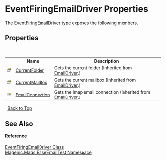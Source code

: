 # EventFiringEmailDriver Properties
 

The <a href="#/MAQS_5/Email_AUTOGENERATED/EventFiringEmailDriver_Class">EventFiringEmailDriver</a> type exposes the following members.


## Properties
&nbsp;<table><tr><th></th><th>Name</th><th>Description</th></tr><tr><td>![Public property](media/pubproperty.gif "Public property")</td><td><a href="#/MAQS_5/Email_AUTOGENERATED/EmailDriver-CurrentFolder_Property">CurrentFolder</a></td><td>
Gets the current folder
 (Inherited from <a href="#/MAQS_5/Email_AUTOGENERATED/EmailDriver_Class">EmailDriver</a>.)</td></tr><tr><td>![Public property](media/pubproperty.gif "Public property")</td><td><a href="#/MAQS_5/Email_AUTOGENERATED/EmailDriver-CurrentMailBox_Property">CurrentMailBox</a></td><td>
Gets the current mailbox
 (Inherited from <a href="#/MAQS_5/Email_AUTOGENERATED/EmailDriver_Class">EmailDriver</a>.)</td></tr><tr><td>![Public property](media/pubproperty.gif "Public property")</td><td><a href="#/MAQS_5/Email_AUTOGENERATED/EmailDriver-EmailConnection_Property">EmailConnection</a></td><td>
Gets the Imap email connection
 (Inherited from <a href="#/MAQS_5/Email_AUTOGENERATED/EmailDriver_Class">EmailDriver</a>.)</td></tr></table>&nbsp;
<a href="#eventfiringemaildriver-properties">Back to Top</a>

## See Also


#### Reference
<a href="#/MAQS_5/Email_AUTOGENERATED/EventFiringEmailDriver_Class">EventFiringEmailDriver Class</a><br /><a href="#/MAQS_5/Email_AUTOGENERATED/Magenic-Maqs-BaseEmailTest_Namespace">Magenic.Maqs.BaseEmailTest Namespace</a><br />